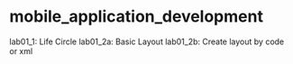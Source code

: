 # mobile_application_development

lab01_1: Life Circle
lab01_2a: Basic Layout
lab01_2b: Create layout by code or xml
